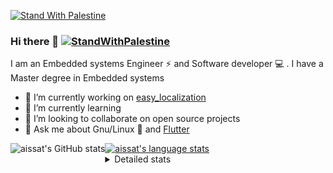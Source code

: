 [![Stand With Palestine](https://raw.githubusercontent.com/TheBSD/StandWithPalestine/main/banner-no-action.svg)](https://thebsd.github.io/StandWithPalestine)
### Hi there 👋   [![StandWithPalestine](https://raw.githubusercontent.com/TheBSD/StandWithPalestine/main/badges/StandWithPalestine.svg)](https://github.com/TheBSD/StandWithPalestine/blob/main/docs/README.md)

I am an Embedded systems Engineer ⚡️ and Software developer 💻 . I have a Master degree in Embedded systems
- 🔭 I’m currently working on [easy_localization](https://pub.dev/packages/easy_localization)
- 🌱 I’m currently learning 
- 👯 I’m looking to collaborate on open source projects
- 💬 Ask me about  Gnu/Linux 🐧 and [Flutter](https://flutter.dev) 

<a href="https://profile-summary-for-github.com/user/aissat">
  <img align="left" height="170px" src="https://github-readme-stats.vercel.app/api?username=aissat&show_icons=true&line_height=27&count_private=true&include_all_commits=true" alt="aissat's GitHub stats"/>
  <img src="https://github-readme-stats.vercel.app/api/top-langs/?username=aissat&hide_langs_below=5&layout=compact" alt="aissat's language stats"/>
</a>

<details>
<summary>Detailed stats</summary>
 

### 🧐 Waka Stats

<!--START_SECTION:waka-->
![Code Time](http://img.shields.io/badge/Code%20Time-6%2C419%20hrs%2045%20mins-blue)

![Profile Views](http://img.shields.io/badge/Profile%20Views-1-blue)

![Lines of code](https://img.shields.io/badge/From%20Hello%20World%20I%27ve%20Written-2.2%20million%20lines%20of%20code-blue)

**🐱 My GitHub Data** 

> 📦 123.1 kB Used in GitHub's Storage 
 > 
> 💼 Opted to Hire
 > 
> 📜 172 Public Repositories 
 > 
> 🔑 32 Private Repositories 
 > 
**I'm a Night 🦉** 

```text
🌞 Morning                595 commits         ██░░░░░░░░░░░░░░░░░░░░░░░   07.67 % 
🌆 Daytime                1319 commits        ████░░░░░░░░░░░░░░░░░░░░░   17.01 % 
🌃 Evening                3243 commits        ██████████░░░░░░░░░░░░░░░   41.81 % 
🌙 Night                  2599 commits        ████████░░░░░░░░░░░░░░░░░   33.51 % 
```
📅 **I'm Most Productive on Thursday** 

```text
Monday                   725 commits         ██░░░░░░░░░░░░░░░░░░░░░░░   09.35 % 
Tuesday                  1199 commits        ████░░░░░░░░░░░░░░░░░░░░░   15.46 % 
Wednesday                945 commits         ███░░░░░░░░░░░░░░░░░░░░░░   12.18 % 
Thursday                 1552 commits        █████░░░░░░░░░░░░░░░░░░░░   20.01 % 
Friday                   1323 commits        ████░░░░░░░░░░░░░░░░░░░░░   17.06 % 
Saturday                 1280 commits        ████░░░░░░░░░░░░░░░░░░░░░   16.50 % 
Sunday                   732 commits         ██░░░░░░░░░░░░░░░░░░░░░░░   09.44 % 
```


📊 **This Week I Spent My Time On** 

```text
🕑︎ Time Zone: Africa/Algiers

💬 Programming Languages: 
Dart                     29 hrs 45 mins      █████████████████████░░░░   84.03 % 
Markdown                 2 hrs 29 mins       ██░░░░░░░░░░░░░░░░░░░░░░░   07.04 % 
YAML                     2 hrs 17 mins       ██░░░░░░░░░░░░░░░░░░░░░░░   06.49 % 
Other                    49 mins             █░░░░░░░░░░░░░░░░░░░░░░░░   02.33 % 
Git Config               1 min               ░░░░░░░░░░░░░░░░░░░░░░░░░   00.06 % 

🔥 Editors: 
VS Code                  35 hrs 24 mins      █████████████████████████   100.00 % 

💻 Operating System: 
Linux                    35 hrs 24 mins      █████████████████████████   100.00 % 
```

**I Mostly Code in Dart** 

```text
Dart                     33 repos            ████████░░░░░░░░░░░░░░░░░   31.43 % 
TypeScript               12 repos            ███░░░░░░░░░░░░░░░░░░░░░░   11.43 % 
C++                      11 repos            ███░░░░░░░░░░░░░░░░░░░░░░   10.48 % 
Dockerfile               4 repos             █░░░░░░░░░░░░░░░░░░░░░░░░   03.81 % 
Rust                     3 repos             █░░░░░░░░░░░░░░░░░░░░░░░░   02.86 % 
```



**Timeline**

![Lines of Code chart](https://raw.githubusercontent.com/aissat/aissat/master/assets/bar_graph.png)


 Last Updated on 27/12/2024 01:13:12 UTC
<!--END_SECTION:waka-->

</details>
